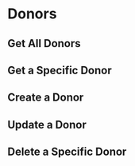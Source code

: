 # Donors

## Get All Donors

## Get a Specific Donor

## Create a Donor

## Update a Donor

## Delete a Specific Donor
